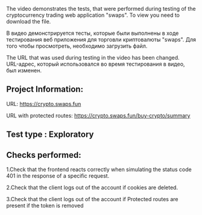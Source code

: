 The video demonstrates the tests, that were performed during testing of the cryptocurrency trading web application "swaps".
To view you need to download the file.

В видео демонстрируется тесты, которые были выполнены в ходе тестирования веб приложения для торговли криптовалюты "swaps".
Для того чтобы просмотреть, необходимо загрузить файл.

The URL that was used during testing in the video has been changed.                                                 
URL-адрес, который использовался во время тестирования в видео, был изменен.

## Project Information: 
URL: https://crypto.swaps.fun

URL with protected routes: https://crypto.swaps.fun/buy-crypto/summary

                        
## Test type : Exploratory

## Checks performed: 
1.Check that the frontend reacts correctly when simulating the status code 401 in the response of a specific request.

2.Check that the client logs out of the account if cookies are deleted.

3.Check that the client logs out of the account if Protected routes are present if the token is removed
